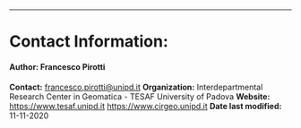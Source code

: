 #  
 
---
# Contact Information:
#### Author: Francesco Pirotti 
**Contact:** francesco.pirotti@unipd.it
**Organization:** Interdepartmental Research Center in Geomatica - TESAF University of Padova 
**Website:** https://www.tesaf.unipd.it https://www.cirgeo.unipd.it
**Date last modified:** 11-11-2020 


